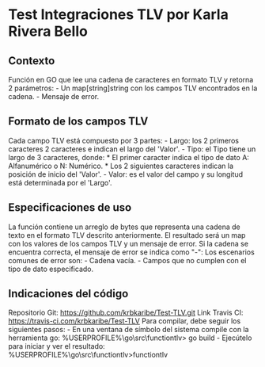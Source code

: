 # Test Integraciones TLV por Karla Rivera Bello

## Contexto
Función en GO que lee una cadena de caracteres en formato TLV y retorna 2 parámetros:
	- Un map[string]string con los campos TLV encontrados en la cadena.
	- Mensaje de error.

## Formato de los campos TLV
Cada campo TLV está compuesto por 3 partes:
	- Largo: los 2 primeros caracteres 2 caracteres e indican el largo del 'Valor'.
	- Tipo:  el Tipo tiene un largo de 3 caracteres, donde: 
		* El primer caracter indica el tipo de dato A: Alfanumérico o N: Numérico.
		* Los 2 siguientes caracteres indican la posición de inicio del 'Valor'.
	- Valor: es el valor del campo y su longitud está determinada por el 'Largo'.

## Especificaciones de uso
La función contiene un arreglo de bytes que representa una cadena de texto en el formato TLV descrito anteriormente.
El resultado será un map con los valores de los campos TLV y un mensaje de error.
Si la cadena se encuentra correcta, el mensaje de error se indica como "-":
Los escenarios comunes de error son:
	- Cadena vacía.
	- Campos que no cumplen con el tipo de dato especificado.

## Indicaciones del código
Repositorio Git: https://github.com/krbkaribe/Test-TLV.git
Link Travis CI:  https://travis-ci.com/krbkaribe/Test-TLV
Para compilar, debe seguir los siguientes pasos:
	- En una ventana de símbolo del sistema compile con la herramienta go: %USERPROFILE%\go\src\functiontlv> go build
	- Ejecútelo para iniciar y ver el resultado: %USERPROFILE%\go\src\functiontlv>functiontlv
